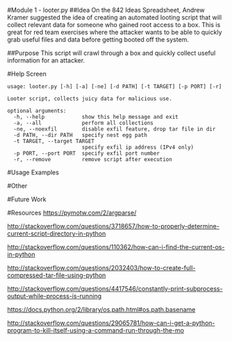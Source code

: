 #Module 1 - looter.py 
##Idea
On the 842 Ideas Spreadsheet, Andrew Kramer suggested the idea of creating an automated looting script that will collect relevant data for someone who gained root access to a box.  This is great for red team exercises where the attacker wants to be able to quickly grab useful files and data before getting booted off the system.

##Purpose
This script will crawl through a box and quickly collect useful information for an attacker.

#Help Screen 
```
usage: looter.py [-h] [-a] [-ne] [-d PATH] [-t TARGET] [-p PORT] [-r]

Looter script, collects juicy data for malicious use.

optional arguments:
  -h, --help            show this help message and exit
  -a, --all             perform all collections
  -ne, --noexfil        disable exfil feature, drop tar file in dir
  -d PATH, --dir PATH   specify nest egg path
  -t TARGET, --target TARGET 
  						specify exfil ip address (IPv4 only)
  -p PORT, --port PORT  specify exfil port number
  -r, --remove          remove script after execution
```
#Usage Examples

#Other

#Future Work

#Resources
https://pymotw.com/2/argparse/

http://stackoverflow.com/questions/3718657/how-to-properly-determine-current-script-directory-in-python

http://stackoverflow.com/questions/110362/how-can-i-find-the-current-os-in-python

http://stackoverflow.com/questions/2032403/how-to-create-full-compressed-tar-file-using-python

http://stackoverflow.com/questions/4417546/constantly-print-subprocess-output-while-process-is-running

https://docs.python.org/2/library/os.path.html#os.path.basename

http://stackoverflow.com/questions/29065781/how-can-i-get-a-python-program-to-kill-itself-using-a-command-run-through-the-mo


